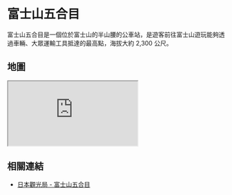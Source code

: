 # 富士山五合目

富士山五合目是一個位於富士山的半山腰的公車站，是遊客前往富士山遊玩能夠透過車輛、大眾運輸工具抵達的最高點，海拔大約 2,300 公尺。

## 地圖

<iframe src="https://www.google.com/maps/embed?pb=!1m18!1m12!1m3!1d13125.122617963541!2d138.7193666501917!3d35.39830247422904!2m3!1f0!2f0!3f0!3m2!1i1024!2i768!4f13.1!3m3!1m2!1s0x6019621319e4a049%3A0x90a5586b48b1a422!2sFujisan%205%20Gome!5e0!3m2!1sen!2stw!4v1690639651499!5m2!1sen!2stw" allowfullscreen="" loading="lazy" referrerpolicy="no-referrer-when-downgrade"></iframe>

## 相關連結

- [日本觀光局 - 富士山五合目](https://www.japan.travel/tw/spot/1309/)
